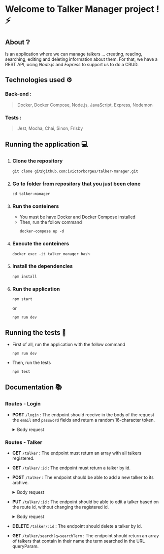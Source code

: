 # Welcome to Talker Manager project ! :zap:

## About :grey_question:

Is an application where we can manage talkers ... creating, reading, searching, editing and deleting information about them.
For that, we have a REST API, using <i>Node.js</i> and <i>Express</i> to support us to do a CRUD.

## Technologies used :gear:

<strong><h3>Back-end :</h3></strong>
> Docker, Docker Compose, Node.js, JavaScript, Express, Nodemon

<strong><h3>Tests :</h3></strong>
> Jest, Mocha, Chai, Sinon, Frisby

## Running the application :computer:

1. <strong><h3>Clone the repository</h3></strong>
    ```
    git clone git@github.com:ivictorborges/talker-manager.git
    ```

2. <strong><h3>Go to folder from repository that you just been clone</h3></strong>
    ```
    cd talker-manager
    ```

3. <strong><h3>Run the conteiners</h3></strong>
    - You must be have Docker and Docker Compose installed
    - Then, run the follow command
        ```
        docker-compose up -d
        ```

4. <strong><h3>Execute the conteiners</h3></strong>
    ```
    docker exec -it talker_manager bash
    ```

5. <strong><h3>Install the dependencies</h3></strong>
    ```
    npm install
    ```

6. <strong><h3>Run the application</h3></strong>
    ```
    npm start
    ```
    or
    ```
    npm run dev
    ```
    
## Running the tests :test_tube:

- First of all, run the application with the follow command
    ```
    npm run dev
    ```

- Then, run the tests
    ```
    npm test
    ```

## Documentation :books:

<strong><h3>Routes - Login</h3></strong>

- <strong>POST</strong> <code>/login</code> : The endpoint should receive in the body of the request the <code>email</code> and <code>password</code> fields and return a random 16-character token.

    <details>
    <summary>Body request</summary><br />

    ```json
    {
        "email": "email@email.com",
        "password": "123456"
    }
    ```
    </details>

<strong><h3>Routes - Talker</h3></strong>

- <strong>GET</strong> <code>/talker</code> : The endpoint must return an array with all talkers registered.

- <strong>GET</strong> <code>/talker/:id</code> : The endpoint must return a talker by id.

- <strong>POST</strong> <code>/talker</code> : The endpoint should be able to add a new talker to its archive.

    <details>
    <summary>Body request</summary><br />

    ```json
    {
        "name": "Name Test",
        "age": 27,
        "talk": {
            "watchedAt": "22/10/2019",
            "rate": 5
           }
    }
    ```
    </details>

- <strong>PUT</strong> <code>/talker/:id</code> : The endpoint should be able to edit a talker based on the route id, without changing the registered id.

     <details>
     <summary>Body request</summary><br />

    ```json
    {
        "name": "Name Test",
        "age": 27,
        "talk": {
            "watchedAt": "22/10/2019",
            "rate": 5
           }
    }
    ```
    </details>

- <strong>DELETE</strong> <code>/talker/:id</code> : The endpoint should delete a talker by id.

- <strong>GET</strong> <code>/talker/search?q=searchTerm</code> : The endpoint should return an array of talkers that contain in their name the term searched in the URL queryParam.

